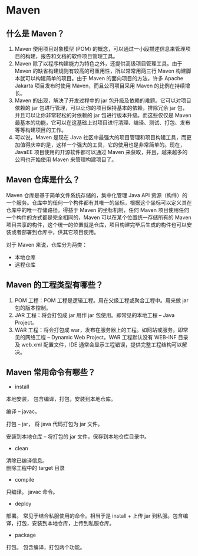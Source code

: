  Maven
=====

## 什么是 Maven？

1.  Maven 使用项目对象模型 (POM) 的概念，可以通过一小段描述信息来管理项目的构建，报告和文档的软件项目管理工具。
2.  Maven 除了以程序构建能力为特色之外，还提供高级项目管理工具。由于 Maven 的缺省构建规则有较高的可重用性，所以常常用两三行 Maven 构建脚本就可以构建简单的项目。由于 Maven 的面向项目的方法，许多 Apache Jakarta 项目发布时使用 Maven，而且公司项目采用 Maven 的比例在持续增长。
3.  Maven 的出现，解决了开发过程中的 jar 包升级及依赖的难题。它可以对项目依赖的 jar 包进行管理，可以让你的项目保持基本的依赖，排除冗余 jar 包，并且可以让你非常轻松的对依赖的 jar 包进行版本升级。而这些仅仅是 Maven 最基本的功能，它可以在这基础上对项目进行清理、编译、测试、打包、发布等等构建项目的工作。
4.  可以说，Maven 是现在 Java 社区中最强大的项目管理和项目构建工具，而更加值得庆幸的是，这样一个强大的工具，它的使用也是非常简单的。现在，JavaEE 项目使用的开源软件都可以通过 Maven 来获取，并且，越来越多的公司也开始使用 Maven 来管理构建项目了。

## Maven 仓库是什么？

Maven 仓库是基于简单文件系统存储的，集中化管理 Java API 资源（构件）的一个服务。仓库中的任何一个构件都有其唯一的坐标，根据这个坐标可以定义其在仓库中的唯一存储路径。得益于 Maven 的坐标机制，任何 Maven 项目使用任何一个构件的方式都是完全相同的，Maven 可以在某个位置统一存储所有的 Maven 项目共享的构件，这个统一的位置就是仓库，项目构建完毕后生成的构件也可以安装或者部署到仓库中，供其它项目使用。

对于 Maven 来说，仓库分为两类：

*   本地仓库
*   远程仓库

## Maven 的工程类型有哪些？

1.  POM 工程：POM 工程是逻辑工程。用在父级工程或聚合工程中。用来做 jar 包的版本控制。
2.  JAR 工程：将会打包成 jar 用作 jar 包使用。即常见的本地工程 – Java Project。
3.  WAR 工程：将会打包成 war，发布在服务器上的工程。如网站或服务。即常见的网络工程 – Dynamic Web Project。WAR 工程默认没有 WEB-INF 目录及 web.xml 配置文件，IDE 通常会显示工程错误，提供完整工程结构可以解决。

## Maven 常用命令有哪些？

*   install

本地安装， 包含编译，打包，安装到本地仓库。

编译 – javac。

打包 – jar， 将 java 代码打包为 jar 文件。

安装到本地仓库 – 将打包的 jar 文件，保存到本地仓库目录中。

*   clean

清除已编译信息。  
删除工程中的 target 目录

*   compile

只编译。 javac 命令。

*   deploy

部署。 常见于结合私服使用的命令。相当于是 install + 上传 jar 到私服。包含编译，打包，安装到本地仓库，上传到私服仓库。

*   package

打包。 包含编译，打包两个功能。